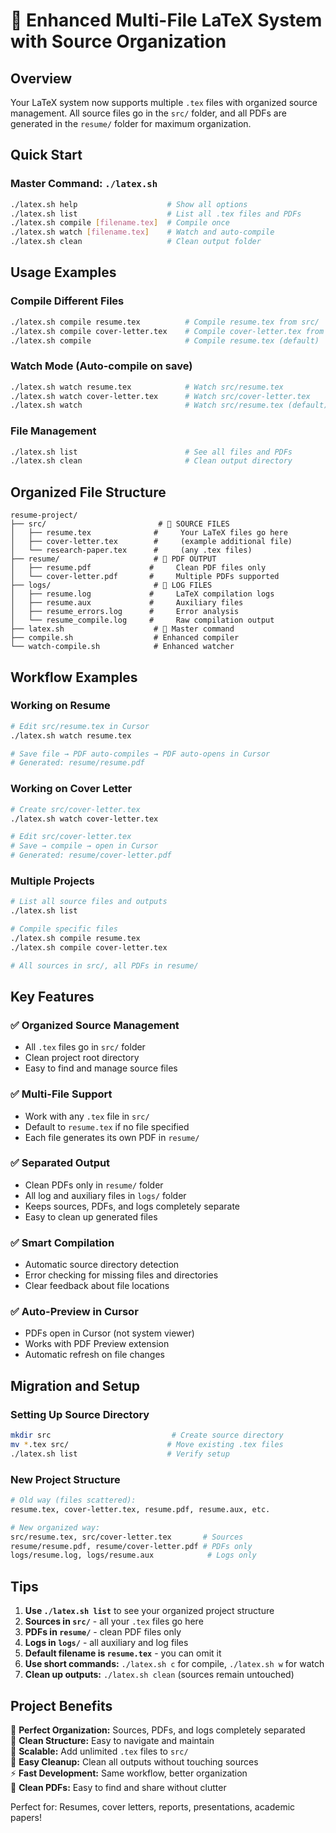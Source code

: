 # 🚀 Enhanced Multi-File LaTeX System with Source Organization

## Overview
Your LaTeX system now supports multiple `.tex` files with organized source management. All source files go in the `src/` folder, and all PDFs are generated in the `resume/` folder for maximum organization.

## Quick Start

### Master Command: `./latex.sh`
```bash
./latex.sh help                    # Show all options
./latex.sh list                    # List all .tex files and PDFs
./latex.sh compile [filename.tex]  # Compile once
./latex.sh watch [filename.tex]    # Watch and auto-compile
./latex.sh clean                   # Clean output folder
```

## Usage Examples

### Compile Different Files
```bash
./latex.sh compile resume.tex          # Compile resume.tex from src/
./latex.sh compile cover-letter.tex    # Compile cover-letter.tex from src/
./latex.sh compile                     # Compile resume.tex (default)
```

### Watch Mode (Auto-compile on save)
```bash
./latex.sh watch resume.tex            # Watch src/resume.tex
./latex.sh watch cover-letter.tex      # Watch src/cover-letter.tex
./latex.sh watch                       # Watch src/resume.tex (default)
```

### File Management
```bash
./latex.sh list                        # See all files and PDFs
./latex.sh clean                       # Clean output directory
```

## Organized File Structure
```
resume-project/
├── src/                         # 📁 SOURCE FILES
│   ├── resume.tex              #     Your LaTeX files go here
│   ├── cover-letter.tex        #     (example additional file)
│   └── research-paper.tex      #     (any .tex files)
├── resume/                     # 📁 PDF OUTPUT
│   ├── resume.pdf             #     Clean PDF files only
│   └── cover-letter.pdf       #     Multiple PDFs supported
├── logs/                       # 📁 LOG FILES
│   ├── resume.log             #     LaTeX compilation logs
│   ├── resume.aux             #     Auxiliary files
│   ├── resume_errors.log      #     Error analysis
│   └── resume_compile.log     #     Raw compilation output
├── latex.sh                    # 🚀 Master command
├── compile.sh                  # Enhanced compiler
└── watch-compile.sh            # Enhanced watcher
```

## Workflow Examples

### Working on Resume
```bash
# Edit src/resume.tex in Cursor
./latex.sh watch resume.tex

# Save file → PDF auto-compiles → PDF auto-opens in Cursor
# Generated: resume/resume.pdf
```

### Working on Cover Letter
```bash
# Create src/cover-letter.tex
./latex.sh watch cover-letter.tex

# Edit src/cover-letter.tex
# Save → compile → open in Cursor
# Generated: resume/cover-letter.pdf
```

### Multiple Projects
```bash
# List all source files and outputs
./latex.sh list

# Compile specific files
./latex.sh compile resume.tex
./latex.sh compile cover-letter.tex

# All sources in src/, all PDFs in resume/
```

## Key Features

### ✅ **Organized Source Management**
- All `.tex` files go in `src/` folder
- Clean project root directory
- Easy to find and manage source files

### ✅ **Multi-File Support**
- Work with any `.tex` file in `src/`
- Default to `resume.tex` if no file specified
- Each file generates its own PDF in `resume/`

### ✅ **Separated Output**
- Clean PDFs only in `resume/` folder
- All log and auxiliary files in `logs/` folder  
- Keeps sources, PDFs, and logs completely separate
- Easy to clean up generated files

### ✅ **Smart Compilation**
- Automatic source directory detection
- Error checking for missing files and directories
- Clear feedback about file locations

### ✅ **Auto-Preview in Cursor**
- PDFs open in Cursor (not system viewer)
- Works with PDF Preview extension
- Automatic refresh on file changes

## Migration and Setup

### Setting Up Source Directory
```bash
mkdir src                           # Create source directory
mv *.tex src/                      # Move existing .tex files
./latex.sh list                    # Verify setup
```

### New Project Structure
```bash
# Old way (files scattered):
resume.tex, cover-letter.tex, resume.pdf, resume.aux, etc.

# New organized way:
src/resume.tex, src/cover-letter.tex       # Sources
resume/resume.pdf, resume/cover-letter.pdf # PDFs only
logs/resume.log, logs/resume.aux            # Logs only
```

## Tips

1. **Use `./latex.sh list`** to see your organized project structure  
2. **Sources in `src/`** - all your `.tex` files go here
3. **PDFs in `resume/`** - clean PDF files only
4. **Logs in `logs/`** - all auxiliary and log files  
5. **Default filename is `resume.tex`** - you can omit it
6. **Use short commands:** `./latex.sh c` for compile, `./latex.sh w` for watch
7. **Clean up outputs:** `./latex.sh clean` (sources remain untouched)

## Project Benefits

🎯 **Perfect Organization:** Sources, PDFs, and logs completely separated  
📁 **Clean Structure:** Easy to navigate and maintain  
🚀 **Scalable:** Add unlimited `.tex` files to `src/`  
🧹 **Easy Cleanup:** Clean all outputs without touching sources  
⚡ **Fast Development:** Same workflow, better organization  
📄 **Clean PDFs:** Easy to find and share without clutter  

Perfect for: Resumes, cover letters, reports, presentations, academic papers! 